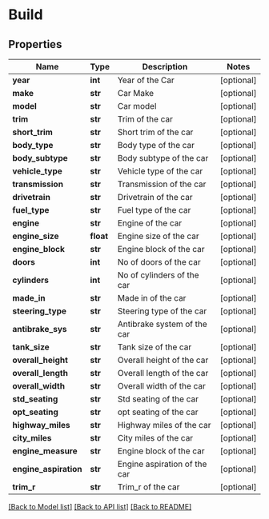 # Build

## Properties
Name | Type | Description | Notes
------------ | ------------- | ------------- | -------------
**year** | **int** | Year of the Car | [optional] 
**make** | **str** | Car Make | [optional] 
**model** | **str** | Car model | [optional] 
**trim** | **str** | Trim of the car | [optional] 
**short_trim** | **str** | Short trim of the car | [optional] 
**body_type** | **str** | Body type of the car | [optional] 
**body_subtype** | **str** | Body subtype of the car | [optional] 
**vehicle_type** | **str** | Vehicle type of the car | [optional] 
**transmission** | **str** | Transmission of the car | [optional] 
**drivetrain** | **str** | Drivetrain of the car | [optional] 
**fuel_type** | **str** | Fuel type of the car | [optional] 
**engine** | **str** | Engine of the car | [optional] 
**engine_size** | **float** | Engine size of the car | [optional] 
**engine_block** | **str** | Engine block of the car | [optional] 
**doors** | **int** | No of doors of the car | [optional] 
**cylinders** | **int** | No of cylinders of the car | [optional] 
**made_in** | **str** | Made in of the car | [optional] 
**steering_type** | **str** | Steering type of the car | [optional] 
**antibrake_sys** | **str** | Antibrake system of the car | [optional] 
**tank_size** | **str** | Tank size of the car | [optional] 
**overall_height** | **str** | Overall height of the car | [optional] 
**overall_length** | **str** | Overall length of the car | [optional] 
**overall_width** | **str** | Overall width of the car | [optional] 
**std_seating** | **str** | Std seating of the car | [optional] 
**opt_seating** | **str** | opt seating of the car | [optional] 
**highway_miles** | **str** | Highway miles of the car | [optional] 
**city_miles** | **str** | City miles of the car | [optional] 
**engine_measure** | **str** | Engine block of the car | [optional] 
**engine_aspiration** | **str** | Engine aspiration of the car | [optional] 
**trim_r** | **str** | Trim_r of the car | [optional] 

[[Back to Model list]](../README.md#documentation-for-models) [[Back to API list]](../README.md#documentation-for-api-endpoints) [[Back to README]](../README.md)


